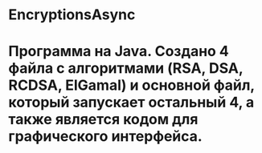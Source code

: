 # EncryptionsAsync
# Программа на Java. Создано 4 файла с алгоритмами (RSA, DSA, RCDSA, ElGamal) и основной файл, который запускает остальный 4, а также является кодом для графического интерфейса.
